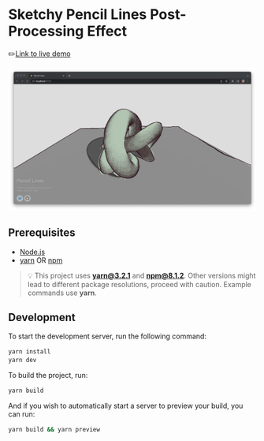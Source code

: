 # Sketchy Pencil Lines Post-Processing Effect

✏️[Link to live demo](https://pencil-lines.vercel.app/)

![example scene](./assets/docs/screenshot.jpg)

## Prerequisites

- [Node.js](https://nodejs.org)
- [yarn](https://yarnpkg.com) OR [npm](https://www.npmjs.com)

> 💡 This project uses **yarn@3.2.1** and **npm@8.1.2**. Other versions might lead to different package resolutions, proceed with caution. Example commands use **yarn**.

## Development

To start the development server, run the following command:

```bash
yarn install
yarn dev
```

To build the project, run:

```bash
yarn build
```

And if you wish to automatically start a server to preview your build, you can run:

```bash
yarn build && yarn preview
```
